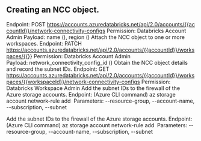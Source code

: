 

## Creating an NCC object.
Endpoint: POST https://accounts.azuredatabricks.net/api/2.0/accounts/{{accountId}}/network-connectivity-configs
Permission: Databricks Account Admin
Payload: name (<string>), region (<string>)
Attach the NCC object to one or more workspaces.
Endpoint: PATCH https://accounts.azuredatabricks.net/api/2.0/accounts/{{accountId}}/workspaces/{{<workspace-id>}}
Permission: Databricks Account Admin
Payload: network_connectivity_config_id (<string>)
Obtain the NCC object details and record the subnet IDs.
Endpoint: GET https://accounts.azuredatabricks.net/api/2.0/accounts/{{accountId}}/workspaces/{{workspaceId}}/network-connectivity-configs
Permission: Databricks Workspace Admin
Add the subnet IDs to the firewall of the Azure storage accounts.
Endpoint: (Azure CLI command) az storage account network-rule add 
Parameters: --resource-group, --account-name, --subscription, --subnet


Add the subnet IDs to the firewall of the Azure storage accounts.
Endpoint: (Azure CLI command) az storage account network-rule add 
Parameters: --resource-group, --account-name, --subscription, --subnet